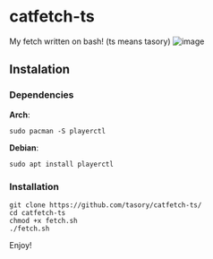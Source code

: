 # catfetch-ts
My fetch written on bash!
 (ts means tasory)
![image](https://github.com/tasory/catfetch-ts/assets/83129333/7ddd397c-b55c-48d0-9148-a97d2e98de0c)

## Instalation

### Dependencies 
**Arch**:
```
sudo pacman -S playerctl
```
**Debian**:
```
sudo apt install playerctl
```
### Installation 
```
git clone https://github.com/tasory/catfetch-ts/
cd catfetch-ts
chmod +x fetch.sh
./fetch.sh
```
Enjoy!



